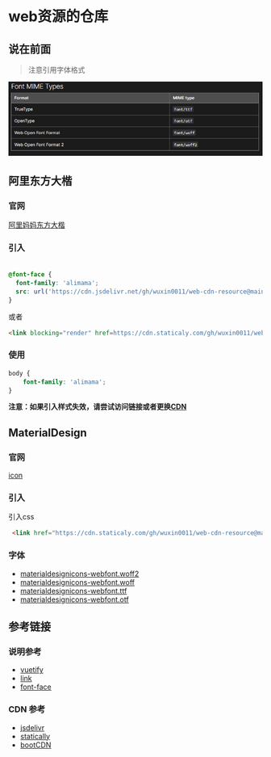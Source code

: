 # web资源的仓库





## 说在前面

> 注意引用字体格式

![font-type](./image/font-type.png)



##  阿里东方大楷

### 官网

[阿里妈妈东方大楷](https://www.iconfont.cn/fonts/detail?spm=a313x.7781069.1998910419.d9df05512&cnid=IhcTcFymWeyf)



### 引入

```css

@font-face {
  font-family: 'alimama';
  src: url('https://cdn.jsdelivr.net/gh/wuxin0011/web-cdn-resource@main/alimama/Alimama_DongFangDaKai_Regular.ttf') format('truetype');
}

```

或者

```html
<link blocking="render" href=https://cdn.staticaly.com/gh/wuxin0011/web-cdn-resource@main/alimama/Alimama_DongFangDaKai_Regular.ttf"  as="font" />
```


### 使用

```css
body {
    font-family: 'alimama';
}
```

**注意：如果引入样式失效，请尝试访问链接或者更换[CDN](#参考链接)** 





## MaterialDesign

### 官网

[icon](https://pictogrammers.com/library/mdi/)



### 引入

引入css


```html
 <link href="https://cdn.staticaly.com/gh/wuxin0011/web-cdn-resource@main/MaterialDesign-Webfont/7.2.96/css/materialdesignicons.css" rel="stylesheet">

```


### 字体

- [materialdesignicons-webfont.woff2](./MaterialDesign-Webfont/7.2.96/fonts/materialdesignicons-webfont.woff2)
- [materialdesignicons-webfont.woff](./MaterialDesign-Webfont/7.2.96/fonts/materialdesignicons-webfont.woff)
- [materialdesignicons-webfont.ttf](./MaterialDesign-Webfont/7.2.96/fonts/materialdesignicons-webfont.ttf)
- [materialdesignicons-webfont.otf](./MaterialDesign-Webfont/7.2.96/fonts/materialdesignicons-webfont.otf)





## 参考链接

###  说明参考

- [vuetify](https://vuetifyjs.com/en/features/icon-fonts/)
- [link](https://developer.mozilla.org/en-US/docs/Web/HTML/Element/link#attributes)
- [font-face](https://developer.mozilla.org/en/docs/Web/CSS/@font-face)

### CDN 参考

- [jsdelivr](https://www.jsdelivr.com/)
- [statically](https://statically.io/)
- [bootCDN](https://www.bootcdn.cn/MaterialDesign-Webfont/)
